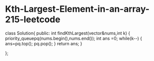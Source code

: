 # Kth-Largest-Element-in-an-array-215-leetcode
class Solution{
public:
    int findKthLargest(vector<int>&nums,int k)
    {
        priority_queue<int>pq(nums.begin(),nums.end());
        int ans =0;
        while(k--)
        {
            ans=pq.top();
            pq.pop();
        }
        return ans;
    }


};

